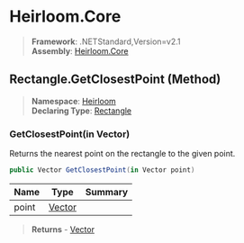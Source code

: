 # Heirloom.Core

> **Framework**: .NETStandard,Version=v2.1  
> **Assembly**: [Heirloom.Core][0]

## Rectangle.GetClosestPoint (Method)

> **Namespace**: [Heirloom][0]  
> **Declaring Type**: [Rectangle][1]

### GetClosestPoint(in Vector)

Returns the nearest point on the rectangle to the given point.

```cs
public Vector GetClosestPoint(in Vector point)
```

| Name  | Type        | Summary |
|-------|-------------|---------|
| point | [Vector][2] |         |

> **Returns** - [Vector][2]

[0]: ../../../Heirloom.Core.md
[1]: ../Rectangle.md
[2]: ../Vector.md
